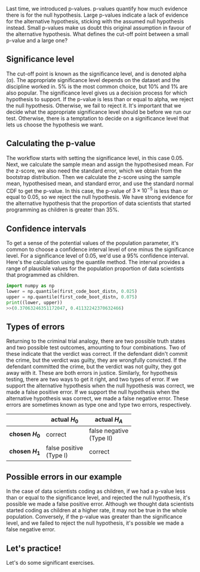 Last time, we introduced p-values. p-values quantify how much evidence there is for the null hypothesis. Large p-values indicate a lack of evidence for the alternative hypothesis, sticking with the assumed null hypothesis instead. Small p-values make us doubt this original assumption in favour of the alternative hypothesis. What defines the cut-off point between a small p-value and a large one?
## Significance level
The cut-off point is known as the significance level, and is denoted alpha ($\alpha$). The appropriate significance level depends on the dataset and the discipline worked in. 5% is the most common choice, but 10% and 1% are also popular. The significance level gives us a decision process for which hypothesis to support. If the p-value is less than or equal to alpha, we reject the null hypothesis. Otherwise, we fail to reject it. It's important that we decide what the appropriate significance level should be before we run our test. Otherwise, there is a temptation to decide on a significance level that lets us choose the hypothesis we want.
## Calculating the p-value
The workflow starts with setting the significance level, in this case 0.05. Next, we calculate the sample mean and assign the hypothesised mean. For the z-score, we also need the standard error, which we obtain from the bootstrap distribution. Then we calculate the z-score using the sample mean, hypothesised mean, and standard error, and use the standard normal CDF to get the p-value. In this case, the p-value of $3\times10^{-5}$ is less than or equal to 0.05, so we reject the null hypothesis. We have strong evidence for the alternative hypothesis that the proportion of data scientists that started programming as children is greater than 35%.
## Confidence intervals
To get a sense of the potential values of the population parameter, it's common to choose a confidence interval level of one minus the significance level. For a significance level of 0.05, we'd use a 95% confidence interval. Here's the calculation using the quantile method. The interval provides a range of plausible values for the population proportion of data scientists that programmed as children.
```Python
import numpy as np
lower = np.quantile(first_code_boot_distn, 0.025)
upper = np.quantile(first_code_boot_distn, 0.075)
print((lower, upper))
>>(0.37063246351172047, 0.41132242370632466)
```
## Types of errors
Returning to the criminal trial analogy, there are two possible truth states and two possible test outcomes, amounting to four combinations. Two of these indicate that the verdict was correct. If the defendant didn't commit the crime, but the verdict was guilty, they are wrongfully convicted. If the defendant committed the crime, but the verdict was not guilty, they got away with it. These are both errors in justice. Similarly, for hypothesis testing, there are two ways to get it right, and two types of error. If we support the alternative hypothesis when the null hypothesis was correct, we made a false positive error. If we support the null hypothesis when the alternative hypothesis was correct, we made a false negative error. These errors are sometimes known as type one and type two errors, respectively.

|                  | actual $H_0$               | actual $H_A$                |
| ---------------- | -------------------------- | --------------------------- |
| **chosen $H_0$** | correct                    | false negative<br>(Type II) |
| **chosen $H_1$** | false positive<br>(Type I) | correct                     |
## Possible errors in our example
In the case of data scientists coding as children, if we had a p-value less than or equal to the significance level, and rejected the null hypothesis, it's possible we made a false positive error. Although we thought data scientists started coding as children at a higher rate, it may not be true in the whole population. Conversely, if the p-value was greater than the significance level, and we failed to reject the null hypothesis, it's possible we made a false negative error.
## Let's practice!
Let's do some significant exercises.